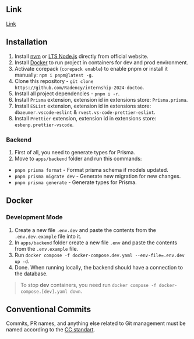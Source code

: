 ## Link 

[Link](https://events-registration-app-1-80tl.onrender.com/)

## Installation

1. Install [nvm](https://github.com/nvm-sh/nvm) or [LTS Node.js](https://nodejs.org) directly from official website.
2. Install [Docker](https://www.docker.com) to run project in containers for dev and prod environment.
3. Activate corepack (`corepack enable`) to enable pnpm or install it manually: `npm i pnpm@latest -g`.
4. Clone this repository - `git clone https://github.com/Radency/internship-2024-doctoo`.
5. Install all project dependencies - `pnpm i -r`.
6. Install `Prisma` extension, extension id in extensions store: `Prisma.prisma`.
7. Install `ESLint` extension, extension id in extensions store: `dbaeumer.vscode-eslint` &
   `rvest.vs-code-prettier-eslint`.
8. Install `Prettier` extension, extension id in extensions store: `esbenp.prettier-vscode`.

### Backend

1. First of all, you need to generate types for Prisma.
2. Move to `apps/backend` folder and run this commands:

- `pnpm prisma format` - Format prisma schema if models updated.
- `pnpm prisma migrate dev` - Generate new migration for new changes.
- `pnpm prisma generate` - Generate types for Prisma.

## Docker

### Development Mode

1. Create a new file `.env.dev` and paste the contents from the `.env.dev.example` file into it.
2. In `apps/backend` folder create a new file `.env` and paste the contents from the `.env.example` file.
3. Run `docker compose -f docker-compose.dev.yaml --env-file=.env.dev up -d`.
4. Done. When running locally, the backend should have a connection to the database.


> To stop **dev** containers, you need run `docker compose -f docker-compose.[dev].yaml down`.

## Conventional Commits

Commits, PR names, and anything else related to Git management must be named according to the
[CC standart](https://www.conventionalcommits.org/en/v1.0.0/).
